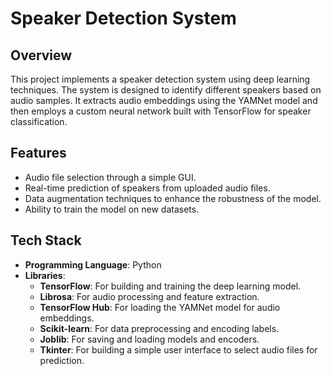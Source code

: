 # Speaker Detection System

## Overview

This project implements a speaker detection system using deep learning techniques. The system is designed to identify different speakers based on audio samples. It extracts audio embeddings using the YAMNet model and then employs a custom neural network built with TensorFlow for speaker classification.

## Features

- Audio file selection through a simple GUI.
- Real-time prediction of speakers from uploaded audio files.
- Data augmentation techniques to enhance the robustness of the model.
- Ability to train the model on new datasets.

## Tech Stack

- **Programming Language**: Python
- **Libraries**:
  - **TensorFlow**: For building and training the deep learning model.
  - **Librosa**: For audio processing and feature extraction.
  - **TensorFlow Hub**: For loading the YAMNet model for audio embeddings.
  - **Scikit-learn**: For data preprocessing and encoding labels.
  - **Joblib**: For saving and loading models and encoders.
  - **Tkinter**: For building a simple user interface to select audio files for prediction.
